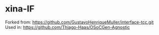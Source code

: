 # xina-IF
Forked from: https://github.com/GustavoHenriqueMuller/interface-tcc.git  
Used in: https://github.com/Thiago-Haas/OSoCGen-Agnostic  


